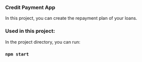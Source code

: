
### Credit Payment App
In this project, you can create the repayment plan of your loans.

### Used in this project:

In the project directory, you can run:

### `npm start`



